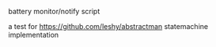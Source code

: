 battery monitor/notify script
    
a test for https://github.com/leshy/abstractman statemachine implementation